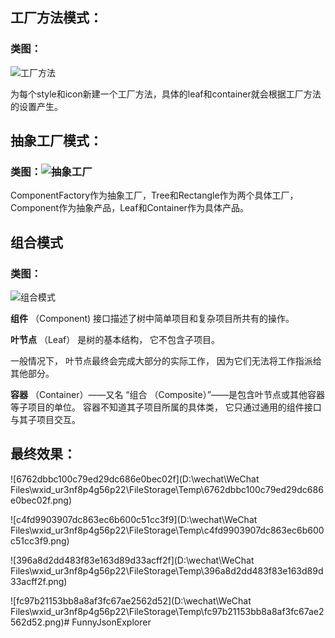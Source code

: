 ## 工厂方法模式：

### 类图：

![工厂方法](D:\HuaweiMoveData\Users\小心一点.LAPTOP-FMCHFI2D\Desktop\软工\fje\工厂方法.jpeg)

为每个style和icon新建一个工厂方法，具体的leaf和container就会根据工厂方法的设置产生。

## 抽象工厂模式：

### 类图：![抽象工厂](D:\HuaweiMoveData\Users\小心一点.LAPTOP-FMCHFI2D\Desktop\软工\fje\抽象工厂.png)

ComponentFactory作为抽象工厂，Tree和Rectangle作为两个具体工厂，Component作为抽象产品，Leaf和Container作为具体产品。

## 组合模式

### 类图：

![组合模式](D:\HuaweiMoveData\Users\小心一点.LAPTOP-FMCHFI2D\Desktop\软工\fje\组合模式.jpeg)

**组件** （Component) 接口描述了树中简单项目和复杂项目所共有的操作。

**叶节点** （Leaf） 是树的基本结构， 它不包含子项目。

一般情况下， 叶节点最终会完成大部分的实际工作， 因为它们无法将工作指派给其他部分。

**容器** （Container）——又名 “组合 （Composite）”——是包含叶节点或其他容器等子项目的单位。 容器不知道其子项目所属的具体类， 它只通过通用的组件接口与其子项目交互。

## 最终效果：

![6762dbbc100c79ed29dc686e0bec02f](D:\wechat\WeChat Files\wxid_ur3nf8p4g56p22\FileStorage\Temp\6762dbbc100c79ed29dc686e0bec02f.png)

![c4fd9903907dc863ec6b600c51cc3f9](D:\wechat\WeChat Files\wxid_ur3nf8p4g56p22\FileStorage\Temp\c4fd9903907dc863ec6b600c51cc3f9.png)

![396a8d2dd483f83e163d89d33acff2f](D:\wechat\WeChat Files\wxid_ur3nf8p4g56p22\FileStorage\Temp\396a8d2dd483f83e163d89d33acff2f.png)

![fc97b21153bb8a8af3fc67ae2562d52](D:\wechat\WeChat Files\wxid_ur3nf8p4g56p22\FileStorage\Temp\fc97b21153bb8a8af3fc67ae2562d52.png)# FunnyJsonExplorer
